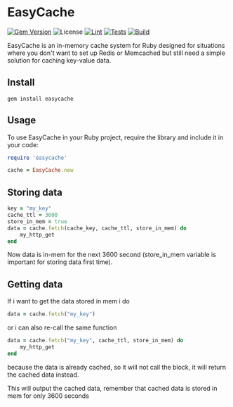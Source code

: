 # EasyCache
<p align="center">

[![Gem Version](https://badge.fury.io/rb/easy-cache.svg)](https://badge.fury.io/rb/easy-cache)
![License](https://img.shields.io/badge/license-AGPL%203.0-blue.svg)
[![Lint](https://github.com/malvads/easy-cache/actions/workflows/lint.yml/badge.svg)](https://github.com/malvads/easy-cache/actions/workflows/lint.yml)
[![Tests](https://github.com/malvads/easy-cache/actions/workflows/tests.yml/badge.svg)](https://github.com/malvads/easy-cache/actions/workflows/tests.yml)
[![Build](https://github.com/malvads/easy-cache/actions/workflows/build.yml/badge.svg)](https://github.com/malvads/easy-cache/actions/workflows/build.yml)
</p>
EasyCache is an in-memory cache system for Ruby designed for situations where you don't want to set up Redis or Memcached but still need a simple solution for caching key-value data.

## Install

```
gem install easycache
```

## Usage

To use EasyCache in your Ruby project, require the library and include it in your code:

```ruby
require 'easycache'

cache = EasyCache.new
```

## Storing data

```ruby
key = "my_key"
cache_ttl = 3600
store_in_mem = true
data = cache.fetch(cache_key, cache_ttl, store_in_mem) do
    my_http_get
end
```

Now data is in-mem for the next 3600 second (store_in_mem variable is important for storing data first time).

## Getting data

If i want to get the data stored in mem i do

```ruby
data = cache.fetch("my_key")
```

or i can also re-call the same function

```ruby
data = cache.fetch("my_key", cache_ttl, store_in_mem) do
    my_http_get
end
```

because the data is already cached, so it will not call the block, it will return the cached data instead.

This will output the cached data, remember that cached data is stored in mem for only 3600 seconds
